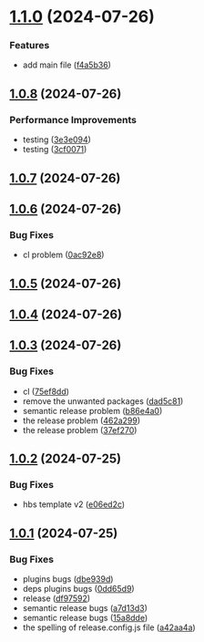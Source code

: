 # [1.1.0](https://github.com/nsgpriyanshu/nsdemo/compare/v1.0.8...v1.1.0) (2024-07-26)


### Features

* add main file ([f4a5b36](https://github.com/nsgpriyanshu/nsdemo/commit/f4a5b36975524f4641cc7945df0a102d2f4afe43))

## [1.0.8](https://github.com/nsgpriyanshu/nsdemo/compare/v1.0.7...v1.0.8) (2024-07-26)


### Performance Improvements

* testing ([3e3e094](https://github.com/nsgpriyanshu/nsdemo/commit/3e3e094317702988ba4408df920ffdd339eaba89))
* testing ([3cf0071](https://github.com/nsgpriyanshu/nsdemo/commit/3cf00711601624cb3fcf69e92829500ece01b824))

## [1.0.7](https://github.com/nsgpriyanshu/nsdemo/compare/v1.0.6...v1.0.7) (2024-07-26)

## [1.0.6](https://github.com/nsgpriyanshu/nsdemo/compare/v1.0.5...v1.0.6) (2024-07-26)


### Bug Fixes

* cl problem ([0ac92e8](https://github.com/nsgpriyanshu/nsdemo/commit/0ac92e802589b846e9840ac1a1e06c6f3abfb140))

## [1.0.5](https://github.com/nsgpriyanshu/nsdemo/compare/v1.0.4...v1.0.5) (2024-07-26)

## [1.0.4](https://github.com/nsgpriyanshu/nsdemo/compare/v1.0.3...v1.0.4) (2024-07-26)

## [1.0.3](https://github.com/nsgpriyanshu/nsdemo/compare/v1.0.2...v1.0.3) (2024-07-26)

### Bug Fixes

- cl ([75ef8dd](https://github.com/nsgpriyanshu/nsdemo/commit/75ef8dd64ad1113f5c75a398f32fb584e8e045ce))
- remove the unwanted packages ([dad5c81](https://github.com/nsgpriyanshu/nsdemo/commit/dad5c815c0db9c21a3dbeb131f266b8e63ff8d3f))
- semantic release problem ([b86e4a0](https://github.com/nsgpriyanshu/nsdemo/commit/b86e4a01327d8124231ef00b92a07ef25b2870e4))
- the release problem ([462a299](https://github.com/nsgpriyanshu/nsdemo/commit/462a2994a7b949ffbd199104041fe9004926fd2b))
- the release problem ([37ef270](https://github.com/nsgpriyanshu/nsdemo/commit/37ef270b31eee97ad86fa8d7c5f7323c84ca61e4))

## [1.0.2](https://github.com/nsgpriyanshu/nsdemo/compare/v1.0.1...v1.0.2) (2024-07-25)

### Bug Fixes

- hbs template v2 ([e06ed2c](https://github.com/nsgpriyanshu/nsdemo/commit/e06ed2c57def9d03d5b8f26b4746adb26e51a59f))

## [1.0.1](https://github.com/nsgpriyanshu/nsdemo/compare/v1.0.0...v1.0.1) (2024-07-25)

### Bug Fixes

- plugins bugs ([dbe939d](https://github.com/nsgpriyanshu/nsdemo/commit/dbe939ddebcd7f1e51d112cce2bba13a6bc6c6e3))
- deps plugins bugs ([0dd65d9](https://github.com/nsgpriyanshu/nsdemo/commit/0dd65d97d3f620433a753b6ac1f7bca5b7cef1f5))
- release ([df97592](https://github.com/nsgpriyanshu/nsdemo/commit/df9759296a9f8384227afdfe99f1ea65193ee4d6))
- semantic release bugs ([a7d13d3](https://github.com/nsgpriyanshu/nsdemo/commit/a7d13d3d87b02eeeef61d8240254c16d0b92fa82))
- semantic release bugs ([15a8dde](https://github.com/nsgpriyanshu/nsdemo/commit/15a8ddeacd75c8825680dc5d8ee3de6fa2af2310))
- the spelling of release.config.js file ([a42aa4a](https://github.com/nsgpriyanshu/nsdemo/commit/a42aa4a5a4842f3adac867d504742b39c20436f0))
